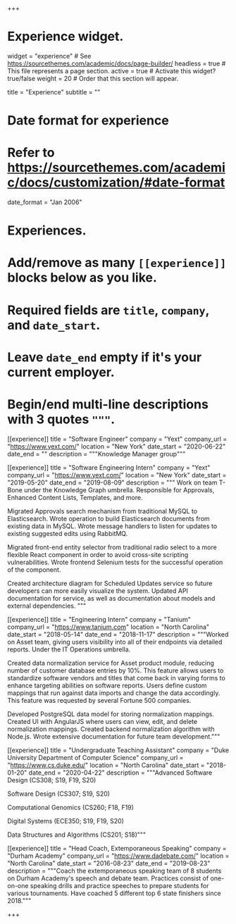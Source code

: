 +++
# Experience widget.
widget = "experience"  # See https://sourcethemes.com/academic/docs/page-builder/
headless = true  # This file represents a page section.
active = true  # Activate this widget? true/false
weight = 20  # Order that this section will appear.

title = "Experience"
subtitle = ""

# Date format for experience
#   Refer to https://sourcethemes.com/academic/docs/customization/#date-format
date_format = "Jan 2006"

# Experiences.
#   Add/remove as many `[[experience]]` blocks below as you like.
#   Required fields are `title`, `company`, and `date_start`.
#   Leave `date_end` empty if it's your current employer.
#   Begin/end multi-line descriptions with 3 quotes `"""`.
[[experience]]
  title = "Software Engineer"
  company = "Yext"
  company_url = "https://www.yext.com/"
  location = "New York"
  date_start = "2020-06-22"
  date_end = ""
  description = """Knowledge Manager group"""


[[experience]]
  title = "Software Engineering Intern"
  company = "Yext"
  company_url = "https://www.yext.com/"
  location = "New York"
  date_start = "2019-05-20"
  date_end = "2019-08-09"
  description = """
Work on team T-Bone under the Knowledge Graph umbrella. Responsible for Approvals, Enhanced Content Lists, Templates, and more.

Migrated Approvals search mechanism from traditional MySQL to Elasticsearch. Wrote operation to build Elasticsearch documents from existing data in MySQL. Wrote message handlers to listen for updates to existing suggested edits using RabbitMQ. 

Migrated front-end entity selector from traditional radio select to a more flexible React component in order to avoid cross-site scripting vulnerabilities. Wrote frontend Selenium tests for the successful operation of the component.

Created architecture diagram for Scheduled Updates service so future developers can more easily visualize the system. Updated API documentation for service, as well as documentation about models and external dependencies.
  """

[[experience]]
  title = "Engineering Intern"
  company = "Tanium"
  company_url = "https://www.tanium.com"
  location = "North Carolina"
  date_start = "2018-05-14"
  date_end = "2018-11-17"
  description = """Worked on Asset team, giving users visibility into all of their endpoints via detailed reports. Under the IT Operations umbrella. 

  Created data normalization service for Asset product module, reducing number of customer database entries by 10%. This feature allows users to standardize software vendors and titles that come back in varying forms to enhance targeting abilities on software reports. Users define custom mappings that run against data imports and change the data accordingly. This feature was requested by several Fortune 500 companies.

Developed PostgreSQL data model for storing normalization mappings. Created UI with AngularJS where users can view, edit, and delete normalization mappings. Created backend normalization algorithm with Node.js. Wrote extensive documentation for future team development."""

[[experience]]
  title = "Undergraduate Teaching Assistant"
  company = "Duke University Department of Computer Science"
  company_url = "https://www.cs.duke.edu/"
  location = "North Carolina"
  date_start = "2018-01-20"
  date_end = "2020-04-22"
  description = """Advanced Software Design (CS308; S19, F19, S20)

Software Design (CS307; S19, S20)

Computational Genomics (CS260; F18, F19)

Digital Systems (ECE350; S19, F19, S20)

Data Structures and Algorithms (CS201; S18)"""

[[experience]]
  title = "Head Coach, Extemporaneous Speaking"
  company = "Durham Academy"
  company_url = "https://www.dadebate.com/"
  location = "North Carolina"
  date_start = "2016-08-23"
  date_end = "2019-08-23"
  description = """Coach the extemporaneous speaking team of 8 students on Durham Academy's speech and debate team. Practices consist of one-on-one speaking drills and practice speeches to prepare students for various tournaments. Have coached 5 different top 6 state finishers since 2018."""

+++
